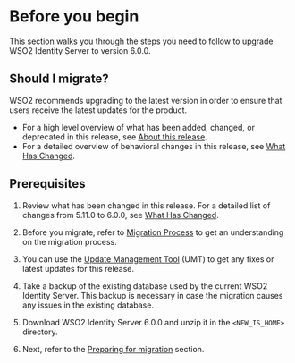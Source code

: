 # Before you begin

This section walks you through the steps you need to follow to upgrade
WSO2 Identity Server to version 6.0.0.

## Should I migrate?

WSO2 recommends upgrading to the latest version in order to ensure that
users receive the latest updates for the product.

- For a high level overview of what has been added, changed, or
    deprecated in this release, see [About this
    release](../../get-started/about-this-release).
- For a detailed overview of behavioral changes in this release, see
    [What Has Changed](../../setup/migrating-what-has-changed).

## Prerequisites

1. Review what has been changed in this release. For a detailed list of
    changes from 5.11.0 to 6.0.0, see
    [What Has Changed](../../setup/migrating-what-has-changed).

2. Before you migrate, refer to [Migration Process](../../setup/migration-process/) to get an understanding on the migration process.

3. You can use the [Update Management Tool](https://updates.docs.wso2.com/en/latest/) (UMT) to get any
    fixes or latest updates for this release.

4. Take a backup of the existing database used by the current WSO2 Identity Server. This backup is necessary in case the migration causes any issues in the existing database.

5. Download WSO2 Identity Server 6.0.0 and unzip it in the `<NEW_IS_HOME>` directory.

6. Next, refer to the [Preparing for migration](../../setup/migrating-preparing-for-migration) section.